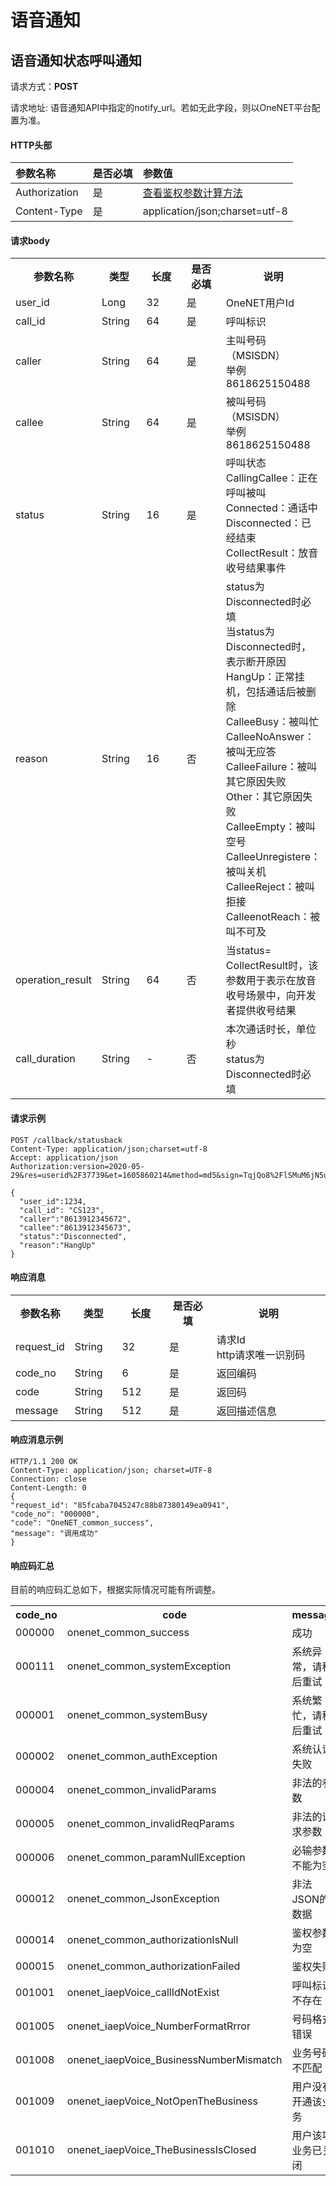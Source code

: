 # 语音通知

## 语音通知状态呼叫通知

请求方式：**POST**

请求地址: 语音通知API中指定的notify_url。若如无此字段，则以OneNET平台配置为准。

#### HTTP头部

|参数名称|是否必填|参数值|
|:-|:-|:-|
|Authorization|是|[查看鉴权参数计算方法](/book/api/auth.md)|
|Content-Type|是|application/json;charset=utf-8|


#### 请求body

<table>
<tr><th width="18%">参数名称</th><th width="15%">类型</th><th width="15%">长度</th><th width="15%">是否必填</th><th>说明</th></tr>
<tr><td>user_id</td><td>Long</td><td>32</td><td>是</td><td>OneNET用户Id</td></tr>
<tr><td>call_id</td><td>String</td><td>64</td><td>是</td><td>呼叫标识</td></tr>
<tr><td>caller</td><td>String</td><td>64</td><td>是</td><td>主叫号码（MSISDN）<br>举例8618625150488</td></tr>
<tr><td>callee</td><td>String</td><td>64</td><td>是</td><td>被叫号码（MSISDN）<br>举例8618625150488</td></tr>
<tr><td>status</td><td>String</td><td>16</td><td>是</td><td>呼叫状态<br>CallingCallee：正在呼叫被叫<br>Connected：通话中<br>Disconnected：已经结束<br>CollectResult：放音收号结果事件
</td></tr>
<tr><td>reason</td><td>String</td><td>16</td><td>否</td><td>status为Disconnected时必填<br>当status为Disconnected时，表示断开原因<br>HangUp：正常挂机，包括通话后被删除<br>CalleeBusy：被叫忙<br>CalleeNoAnswer：被叫无应答<br>CalleeFailure：被叫其它原因失败<br>Other：其它原因失败<br>CalleeEmpty：被叫空号<br>CalleeUnregistere：被叫关机<br>CalleeReject：被叫拒接<br>CalleenotReach：被叫不可及</td></tr>
<tr><td>operation_result</td><td>String</td><td>64</td><td>否</td><td>当status= CollectResult时，该参数用于表示在放音收号场景中，向开发者提供收号结果</td></tr>
<tr><td>call_duration</td><td>String</td><td>-</td><td>否</td><td>本次通话时长，单位秒<br>status为Disconnected时必填</td></tr>
</table>

#### 请求示例
    POST /callback/statusback
    Content-Type: application/json;charset=utf-8
    Accept: application/json
    Authorization:version=2020-05-29&res=userid%2F37739&et=1605860214&method=md5&sign=TqjQo8%2FlSMuM6jN5uLYvPw%3D%3D

    {
      "user_id":1234,
      "call_id": "CS123",
      "caller":"8613912345672",
      "callee":"8613912345673",
      "status":"Disconnected",
      "reason":"HangUp"
    }



#### 响应消息

<table>
<tr><th width="15%">参数名称</th><th width="15%">类型</th><th width="15%">长度</th><th width="15%">是否必填</th><th>说明</th></tr>
<tr><td>request_id</td><td>String</td><td>32</td><td>是</td><td>请求Id<br>http请求唯一识别码</td></tr>
<tr><td>code_no</td><td>String</td><td>6</td><td>是</td><td>返回编码</td></tr>
<tr><td>code</td><td>String</td><td>512</td><td>是</td><td>返回码</td></tr>
<tr><td>message</td><td>String</td><td>512</td><td>是</td><td>返回描述信息</td></tr>
</table>



#### 响应消息示例
    HTTP/1.1 200 OK
    Content-Type: application/json; charset=UTF-8
    Connection: close
    Content-Length: 0
    {
    "request_id": "85fcaba7045247c88b87380149ea0941",
    "code_no": "000000",
    "code": "OneNET_common_success",
    "message": "调用成功"
    }

#### 响应码汇总
目前的响应码汇总如下，根据实际情况可能有所调整。
<table>
<tr><th width="25%">code_no</th><th width="40%">code</th><th>message</th></tr>
<tr><td>000000</td><td>onenet_common_success</td><td>成功</td></tr>
<tr><td>000111</td><td>onenet_common_systemException</td><td>系统异常，请稍后重试</td></tr>
<tr><td>000001</td><td>onenet_common_systemBusy</td><td>系统繁忙，请稍后重试</td></tr>
<tr><td>000002</td><td>onenet_common_authException</td><td>系统认证失败</td></tr>
<tr><td>000004</td><td>onenet_common_invalidParams</td><td>非法的参数</td></tr>
<tr><td>000005</td><td>onenet_common_invalidReqParams</td><td>非法的请求参数</td></tr>
<tr><td>000006</td><td>onenet_common_paramNullException</td><td>必输参数不能为空</td></tr>
<tr><td>000012</td><td>onenet_common_JsonException</td><td>非法JSON的数据</td></tr>
<tr><td>000014</td><td>onenet_common_authorizationIsNull</td><td>鉴权参数为空</td></tr>
<tr><td>000015</td><td>onenet_common_authorizationFailed</td><td>鉴权失败</td></tr>
<tr><td>001001</td><td>onenet_iaepVoice_callIdNotExist</td><td>呼叫标识不存在</td></tr>
<tr><td>001005</td><td>onenet_iaepVoice_NumberFormatRrror</td><td>号码格式错误</td></tr>
<tr><td>001008</td><td>onenet_iaepVoice_BusinessNumberMismatch</td><td>业务号码不匹配</td></tr>
<tr><td>001009</td><td>onenet_iaepVoice_NotOpenTheBusiness</td><td>用户没有开通该业务</td></tr>
<tr><td>001010</td><td>onenet_iaepVoice_TheBusinessIsClosed</td><td>用户该项业务已关闭</td></tr>
</table>